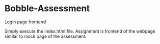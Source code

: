 # Bobble-Assessment
Login page frontend

Simply execute the index.html file.
Assignment is frontend of the webpage similar to mock page of the assessment.
